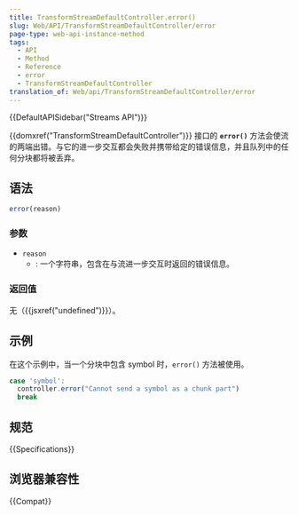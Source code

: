 ```yaml
---
title: TransformStreamDefaultController.error()
slug: Web/API/TransformStreamDefaultController/error
page-type: web-api-instance-method
tags:
  - API
  - Method
  - Reference
  - error
  - TransformStreamDefaultController
translation_of: Web/api/TransformStreamDefaultController/error
---
```

{{DefaultAPISidebar("Streams API")}}

{{domxref("TransformStreamDefaultController")}} 接口的  **`error()`** 方法会使流的两端出错。与它的进一步交互都会失败并携带给定的错误信息，并且队列中的任何分块都将被丢弃。

## 语法

```js
error(reason)
```

### 参数

- `reason`
  - : 一个字符串，包含在与流进一步交互时返回的错误信息。

### 返回值

无（{{jsxref("undefined")}}）。

## 示例

在这个示例中，当一个分块中包含 symbol 时，`error()` 方法被使用。

```js
case 'symbol':
  controller.error("Cannot send a symbol as a chunk part")
  break
```

## 规范

{{Specifications}}

## 浏览器兼容性

{{Compat}}
